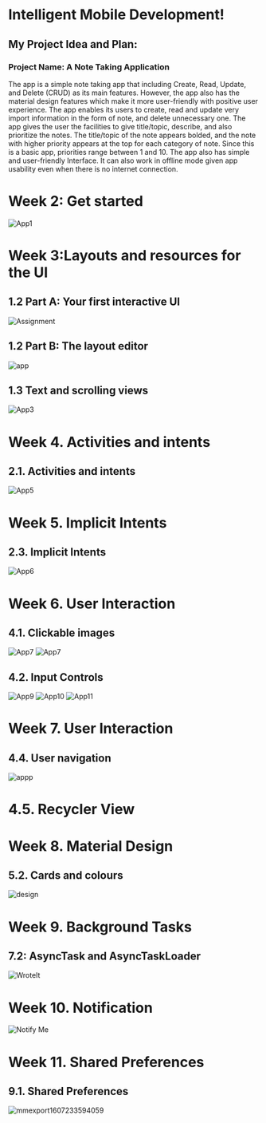 # Intelligent Mobile Development!

## My Project Idea and Plan:
### Project Name: A Note Taking Application
The app is a simple note taking app that including Create, Read, Update, and Delete (CRUD) as its main features. However, the app also has the material design features which make it more user-friendly with positive user experience.
The app enables its users to create, read and update very import information in the form of note, and delete unnecessary one. The app gives the user the facilities to give title/topic, describe, and also prioritize the notes.
The title/topic of the note appears bolded, and the note with higher priority appears at the top for each category of note. Since this is a basic app, priorities range between 1 and 10.
The app also has simple and user-friendly Interface. It can also work in offline mode given app usability even when there is no internet connection.

# Week 2: Get started

 ![App1](https://user-images.githubusercontent.com/71313907/95804022-32ff8880-0d34-11eb-97f9-66b7c62bd192.jpg)

# Week 3:Layouts and resources for the UI

## 1.2 Part A: Your first interactive UI
![Assignment](https://user-images.githubusercontent.com/71313907/95100814-1081d400-0764-11eb-8837-d6216b384878.jpg)

## 1.2 Part B: The layout editor
![app](https://user-images.githubusercontent.com/71313907/95829715-2fd2bf80-0d69-11eb-992a-5e5e9b7a993c.jpg)

## 1.3 Text and scrolling views
![App3](https://user-images.githubusercontent.com/71313907/95805166-56780280-0d37-11eb-8baa-6b0e5c2a3292.jpg)

# Week 4. Activities and intents
## 2.1. Activities and intents
![App5](https://user-images.githubusercontent.com/71313907/96376887-193ac700-11b4-11eb-96e5-f382d79f6d9d.jpg)

# Week 5. Implicit Intents
## 2.3. Implicit Intents
![App6](https://user-images.githubusercontent.com/71313907/96521375-b7598a80-12a3-11eb-9084-3a3047628c86.jpg)

# Week 6. User Interaction
## 4.1. Clickable images
![App7](https://user-images.githubusercontent.com/71313907/96570682-3929d200-12fd-11eb-8988-6bdf7d9ff5bb.jpg) ![App7](https://user-images.githubusercontent.com/71313907/101270369-4ae30e00-37b3-11eb-8069-fd8835454ac8.jpg)

## 4.2. Input Controls
![App9](https://user-images.githubusercontent.com/71313907/97775263-45821a80-1b9a-11eb-86da-0b3730c64006.jpg)
![App10](https://user-images.githubusercontent.com/71313907/97775266-487d0b00-1b9a-11eb-9318-041ff619bdae.jpg)
![App11](https://user-images.githubusercontent.com/71313907/97775268-4a46ce80-1b9a-11eb-8097-9b12a97cea25.jpg)

# Week 7. User Interaction
## 4.4. User navigation
![appp](https://user-images.githubusercontent.com/71313907/101270930-fa6eaf00-37b8-11eb-851a-9cf9a3aef45e.jpg)

# 4.5. Recycler View

# Week 8. Material Design
## 5.2. Cards and colours
![design](https://user-images.githubusercontent.com/71313907/102676081-d8bcf100-41d6-11eb-8fd9-0e09dd28b3ab.jpg)

# Week 9. Background Tasks
## 7.2: AsyncTask and AsyncTaskLoader
![WroteIt](https://user-images.githubusercontent.com/71313907/102675430-4c113380-41d4-11eb-949e-e980fafe71d5.jpg)

# Week 10. Notification
![Notify Me](https://user-images.githubusercontent.com/71313907/102674805-300c9280-41d2-11eb-8ad7-a89746f6c56d.jpg)

# Week 11. Shared Preferences
## 9.1. Shared Preferences
![mmexport1607233594059](https://user-images.githubusercontent.com/71313907/101272784-732a3700-37ca-11eb-9ab4-9dea3a99c90c.jpg)

